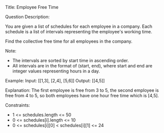 Title: Employee Free Time

Question Description:

You are given a list of schedules for each employee in a company. Each schedule is a list of intervals representing the employee's working time. 

Find the collective free time for all employees in the company. 

Note: 
- The intervals are sorted by start time in ascending order.
- All intervals are in the format of (start, end), where start and end are integer values representing hours in a day.

Example:
Input: [[1,3], [2,4], [5,6]]
Output: [[4,5]]

Explanation: 
The first employee is free from 3 to 5, the second employee is free from 4 to 5, so both employees have one hour free time which is [4,5].

Constraints:
- 1 <= schedules.length <= 50
- 0 <= schedules[i].length <= 10
- 0 <= schedules[i][0] < schedules[i][1] <= 24